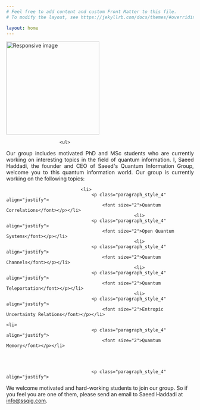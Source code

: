 ```yaml
---
# Feel free to add content and custom Front Matter to this file.
# To modify the layout, see https://jekyllrb.com/docs/themes/#overriding-theme-defaults

layout: home
---
```




<section id="about">
	<div class="container">
	  <div class="avatar">
		<img class="img-circle" src="{{ site.baseurl }}static/{{ site.avatar }}" alt="Responsive image" width="250" height="250">
	  </div>



                            
                        <ul>






 <p class="paragraph_style_4" align="justify">
Our group includes motivated PhD and MSc students who are currently working on interesting topics in the field of quantum information. I, Saeed Haddadi, the founder and CEO of Saeed's Quantum Information Group, welcome you to this quantum information world. Our group is currently working on the following topics: </p>


                                <li>
                                    <p class="paragraph_style_4" align="justify">
                                        <font size="2">Quantum Correlations</font></p></li>
					                                <li>
                                    <p class="paragraph_style_4" align="justify">
                                        <font size="2">Open Quantum Systems</font></p></li>
					                                <li>
                                    <p class="paragraph_style_4" align="justify">
                                        <font size="2">Quantum Channels</font></p></li>
					                                <li>
                                    <p class="paragraph_style_4" align="justify">
                                        <font size="2">Quantum Teleportation</font></p></li>
					                                <li>
                                    <p class="paragraph_style_4" align="justify">
                                        <font size="2">Entropic Uncertainty Relations</font></p></li>
										                                <li>
                                    <p class="paragraph_style_4" align="justify">
                                        <font size="2">Quamtum Memory</font></p></li>
					

	

                                    <p class="paragraph_style_4" align="justify">
We welcome motivated and hard-working students to join our group. So if you feel you are one of them, please send an email to Saeed Haddadi at info@ssqig.com.
 </p>

